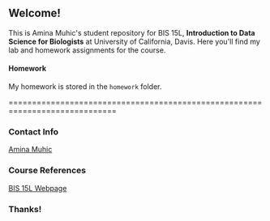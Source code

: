 ## Welcome!
This is Amina Muhic's student repository for BIS 15L,
**Introduction to Data Science for Biologists** at University of California, 
Davis. Here you'll find my lab and homework assignments for the course.

#### Homework
My homework is stored in the `homework` folder. 

=============================================================================

### Contact Info
[Amina Muhic](mailto:aamuhic@ucdavis.edu)

### Course References
[BIS 15L Webpage](https://jmledford3115.github.io/datascibiol/)

### Thanks!
